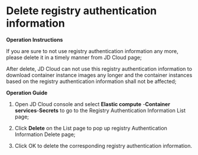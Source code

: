 
# Delete registry authentication information

**Operation Instructions**

If you are sure to not use registry authentication information any more, please delete it in a timely manner from JD Cloud page;

After delete, JD Cloud can not use this registry authentication information to download container instance images any longer and the container instances based on the registry authentication information shall not be affected;

**Operation Guide**

1. Open JD Cloud console and select **Elastic compute** -**Container services**-**Secrets** to go to the Registry Authentication Information List page;

2. Click **Delete** on the List page to pop up registry Authentication Information Delete page;


3. Click OK to delete the corresponding registry authentication information.